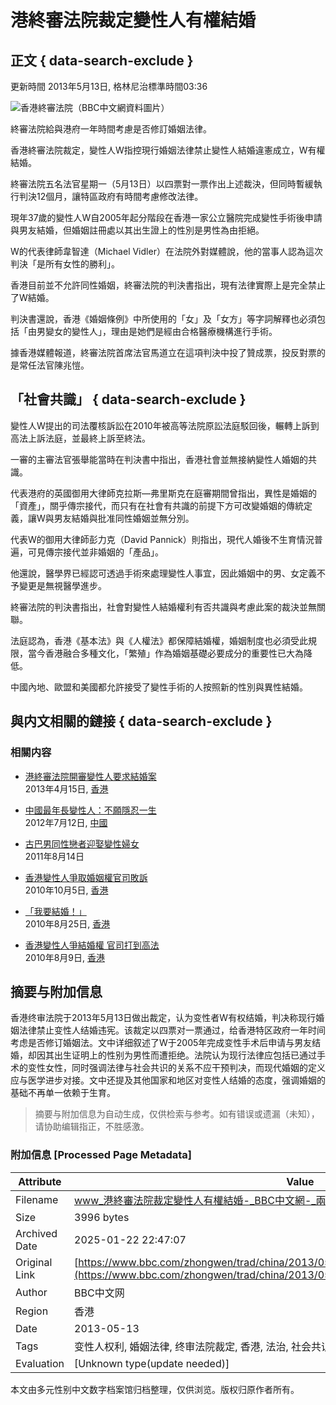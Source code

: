 # 港終審法院裁定變性人有權結婚

## 正文 { data-search-exclude }


更新時間 2013年5月13日, 格林尼治標準時間03:36

![香港終審法院（BBC中文網資料圖片）](/staticarchive/4656879abcab9cfe870f50e56290f249e0b7a8a0.jpg)

終審法院給與港府一年時間考慮是否修訂婚姻法律。

香港終審法院裁定，變性人W指控現行婚姻法律禁止變性人結婚違憲成立，W有權結婚。

終審法院五名法官星期一（5月13日）以四票對一票作出上述裁決，但同時暫緩執行判決12個月，讓特區政府有時間考慮修改法律。

現年37歲的變性人W自2005年起分階段在香港一家公立醫院完成變性手術後申請與男友結婚，但婚姻註冊處以其出生證上的性別是男性為由拒絕。

W的代表律師韋智達（Michael Vidler）在法院外對媒體說，他的當事人認為這次判決「是所有女性的勝利」。

香港目前並不允許同性婚姻，終審法院的判決書指出，現有法律實際上是完全禁止了W結婚。

判決書還說，香港《婚姻條例》中所使用的「女」及「女方」等字詞解釋也必須包括「由男變女的變性人」，理由是她們是經由合格醫療機構進行手術。

據香港媒體報道，終審法院首席法官馬道立在這項判決中投了贊成票，投反對票的是常任法官陳兆愷。

## 「社會共識」 { data-search-exclude }

變性人W提出的司法覆核訴訟在2010年被高等法院原訟法庭駁回後，輾轉上訴到高法上訴法庭，並最終上訴至終法。

一審的主審法官張舉能當時在判決書中指出，香港社會並無接納變性人婚姻的共識。

代表港府的英國御用大律師克拉斯—弗里斯克在庭審期間曾指出，異性是婚姻的「資產」，關乎傳宗接代，而只有在社會有共識的前提下方可改變婚姻的傳統定義，讓W與男友結婚與批准同性婚姻並無分別。

代表W的御用大律師彭力克（David Pannick）則指出，現代人婚後不生育情況普遍，可見傳宗接代並非婚姻的「產品」。

他還說，醫學界已經認可透過手術來處理變性人事宜，因此婚姻中的男、女定義不予變更是無視醫學進步。

終審法院的判決書指出，社會對變性人結婚權利有否共識與考慮此案的裁決並無關聯。

法庭認為，香港《基本法》與《人權法》都保障結婚權，婚姻制度也必須受此規限，當今香港融合多種文化，「繁殖」作為婚姻基礎必要成分的重要性已大為降低。

中國內地、歐盟和美國都允許接受了變性手術的人按照新的性別與異性結婚。

## 與内文相關的鏈接 { data-search-exclude }

### 相關内容

-   [港終審法院開審變性人要求結婚案](/zhongwen/trad/china/2013/04/130415_hongkong_transsexual_lawsuit.shtml)    
    2013年4月15日, [香港](http://www.bbc.co.uk/zhongwen/trad/topics/Hong_Kong)

-   [中國最年長變性人：不願隱忍一生](/zhongwen/trad/chinese_news/2012/07/120712_china_transexual.shtml)    
    2012年7月12日, [中國](http://www.bbc.co.uk/zhongwen/trad/topics/china)

-   [古巴男同性戀者迎娶變性婦女](/zhongwen/trad/world/2011/08/110814_cuba_gay_transgender_wedding.shtml)    
    2011年8月14日

-   [香港變性人爭取婚姻權官司敗訴](/zhongwen/trad/china/2010/10/101005_hk_transgender_marriage.shtml)    
    2010年10月5日, [香港](http://www.bbc.co.uk/zhongwen/trad/topics/Hong%20Kong)

-   [「我要結婚！」](/zhongwen/trad/indepth/2010/08/100817_hkreview_transgender_by_zousonghua.shtml)    
    2010年8月25日, [香港](http://www.bbc.co.uk/zhongwen/trad/topics/Hong%20Kong)

-   [香港變性人爭結婚權 官司打到高法](/zhongwen/trad/china/2010/08/100809_marriage_battle_hk.shtml)    
    2010年8月9日, [香港](http://www.bbc.co.uk/zhongwen/trad/topics/Hong%20Kong)
<!-- tcd_original_link https://www.bbc.com/zhongwen/trad/china/2013/05/130513_hongkong_transsexual_lawsuit -->


## 摘要与附加信息

<!-- tcd_abstract -->
香港终审法院于2013年5月13日做出裁定，认为变性者W有权结婚，判决称现行婚姻法律禁止变性人结婚违宪。该裁定以四票对一票通过，给香港特区政府一年时间考虑是否修订婚姻法。文中详细叙述了W于2005年完成变性手术后申请与男友结婚，却因其出生证明上的性别为男性而遭拒绝。法院认为现行法律应包括已通过手术的变性女性，同时强调法律与社会共识的关系不应干预判决，而现代婚姻的定义应与医学进步对接。文中还提及其他国家和地区对变性人结婚的态度，强调婚姻的基础不再单一依赖于生育。
<!-- tcd_abstract_end -->

> 摘要与附加信息为自动生成，仅供检索与参考。如有错误或遗漏（未知），请协助编辑指正，不胜感激。

### 附加信息 [Processed Page Metadata]

| Attribute       | Value                                  |
|-----------------|----------------------------------------|
| Filename        | www_港終審法院裁定變性人有權結婚-_BBC中文網-_兩岸.md                             |
| Size            | 3996 bytes                           |
| Archived Date   | 2025-01-22 22:47:07                             |
| Original Link   | [https://www.bbc.com/zhongwen/trad/china/2013/05/130513_hongkong_transsexual_lawsuit](https://www.bbc.com/zhongwen/trad/china/2013/05/130513_hongkong_transsexual_lawsuit)                       |
| Author          | BBC中文网                               |
| Region          | 香港                               |
| Date            | 2013-05-13                                 |
| Tags            | 变性人权利, 婚姻法律, 终审法院裁定, 香港, 法治, 社会共识, 性别认同, 人权, 法律改革, 性别多样性                                 |
| Evaluation            | [Unknown type(update needed)]                                 |
<!-- tcd_table_end -->

本文由多元性别中文数字档案馆归档整理，仅供浏览。版权归原作者所有。
